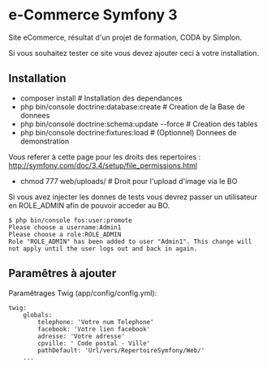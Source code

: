 e-Commerce Symfony 3
========================

Site eCommerce, résultat d'un projet de formation, CODA by Simplon.

Si vous souhaitez tester ce site vous devez ajouter ceci à votre installation.

Installation
--------------
+ composer install # Installation des dependances
+ php bin/console doctrine:database:create # Creation de la Base de donnees
+ php bin/console doctrine:schema:update --force # Creation des tables
+ php bin/console doctrine:fixtures:load # (Optionnel) Donnees de demonstration

Vous referer à cette page pour les droits des repertoires : http://symfony.com/doc/3.4/setup/file_permissions.html
 + chmod 777 web/uploads/ # Droit pour l'upload d'image via le BO
 
Si vous avez injecter les donnes de tests vous devrez passer un utilisateur en ROLE_ADMIN afin de pouvoir acceder au BO.
``` 
$ php bin/console fos:user:promote
Please choose a username:Admin1
Please choose a role:ROLE_ADMIN
Role "ROLE_ADMIN" has been added to user "Admin1". This change will not apply until the user logs out and back in again.
```

Paramêtres à ajouter
--------------

Paramêtrages Twig (app/config/config.yml):
```
twig:
    globals:
        telephone: 'Votre num Telephone'
        facebook: 'Votre lien facebook'
        adresse: 'Votre adresse'
        cpville: ' Code postal - Ville'
        pathDefault: 'Url/vers/RepertoireSymfony/Web/'
    ...
```
